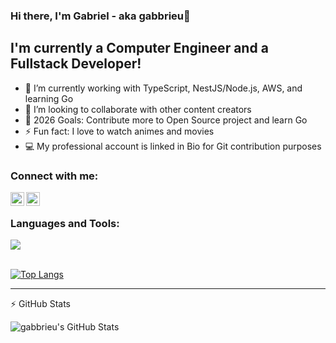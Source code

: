 ### Hi there, I'm Gabriel - aka gabbrieu👋

## I'm currently a Computer Engineer and a Fullstack Developer!

- 🌱 I’m currently working with TypeScript, NestJS/Node.js, AWS, and learning Go
- 👯 I’m looking to collaborate with other content creators
- 🥅 2026 Goals: Contribute more to Open Source project and learn Go
- ⚡ Fun fact: I love to watch animes and movies
- 💻 My professional account is linked in Bio for Git contribution purposes

### Connect with me:

[<img align="left" alt="gabbrieu | LinkedIn" width="22px" src="https://skillicons.dev/icons?i=linkedin" />][linkedin]
[<img align="left" alt="codeSTACKr | Instagram" width="22px" src="https://skillicons.dev/icons?i=instagram" />][instagram]

<br />

### Languages and Tools:
<img src="https://skillicons.dev/icons?i=git,docker,aws,ts,js,nestjs,nodejs,react,nextjs,postgres,mysql,redis,prisma,jest,adonis,vscode" />


<br />
<br />

[![Top Langs](https://github-readme-stats.vercel.app/api/top-langs/?username=gabbrieu&layout=compact)](https://github.com/gabbrieu/github-readme-stats)

---

:zap: GitHub Stats

<img align="left" alt="gabbrieu's GitHub Stats" src="https://github-readme-stats.vercel.app/api?username=gabbrieu&show_icons=true&theme=midnight-purple" />

<br />
<br />

[instagram]: https://instagram.com/gabbrieu_
[linkedin]: https://linkedin.com/in/gabbrieu
